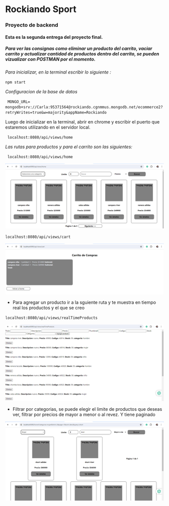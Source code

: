 # Rockiando Sport 
###  Proyecto de backend
#### Esta es la segunda entrega del proyecto final.
##### Para ver las consignas como eliminar un producto del carrito, vaciar carrito y actualizar cantidad de productos dentro del  carrito, se  pueden vizualizar con POSTMAN por el momento.

*_Para inicializar, en la terminal escribir lo siguiente :_*

 `npm start`

*_Configuracion de la base de datos_*

` MONGO_URL= mongodb+srv://Carla:95371564@rockiando.cgnmmus.mongodb.net/ecommerce2?retryWrites=true&w=majority&appName=Rockiando`

Luego de inicializar en la terminal, abrir en chrome y escribir el puerto que estaremos utilizando en el servidor local.

` localhost:8080/api/views/home`
 

*Las rutas para productos y para el carrito son las siguientes:*

` localhost:8080/api/views/home`

![](/imgREADME/home.png)


`localhost:8080/api/views/cart`

![](/imgREADME/carrito.png)

* Para agregar un producto ir a la sguiente ruta y te muestra en tiempo real los productos y el que se creo

 `localhost:8080/api/views/realTimeProducts`

![](/imgREADME/agregar.png)



* Filtrar por categorias, se puede elegir el limite de productos que deseas ver, filtrar por precios de mayor a menor o al revez. Y tiene paginado

 ![](/imgREADME/filtrado.png)

